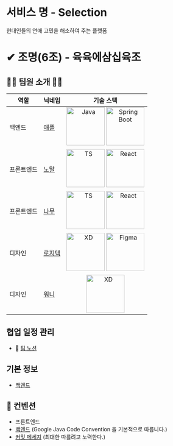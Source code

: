 # 서비스 명 - Selection
현대인들의 연애 고민을 해소하여 주는 플랫폼

# ✔ 조명(6조) - 육육에삼십육조

## 👨‍💼 팀원 소개 👩‍💼

| 역할    	    | 닉네임                                |기술 스택|
|--------------|---------------------------------------|:--------:|
| 백엔드  	    | [애플](https://github.com/WonJongWoon) |<img src="https://i.imgur.com/dT20gUl.png" alt="Java" width="100px"> <img src="https://i.imgur.com/WSy08O8.png" alt="Spring Boot" width="100px"> |
| 프론트엔드 	| [노말](https://github.com/ryujeongsang)|<img src="https://i.imgur.com/C7xsSB3.png" alt="TS" width="100px"> <img src="https://i.imgur.com/HnkFUL2.png" alt="React" width="100px">|
| 프론트엔드 	| [나무](https://github.com/wooooooood)  |<img src="https://i.imgur.com/C7xsSB3.png" alt="TS" width="100px"> <img src="https://i.imgur.com/HnkFUL2.png" alt="React" width="100px">|
| 디자인   	  | [로지텍]()                             |<img src="https://i.imgur.com/hSLnAb7.png" alt="XD" width="100px"> <img src="https://i.imgur.com/crWCka7.png" alt="Figma" width="100px"> |
| 디자인   	  | [워니]()                               |<img src="https://i.imgur.com/hSLnAb7.png" alt="XD" width="100px"> |

## 협업 일정 관리
- 📕 [팀 노션](https://www.notion.so/DND-4-6-ed7064bca9be45b887a39240e27f7c2b)

## 기본 정보
- [백엔드](https://github.com/dnd-side-project/dnd-mentee-4th-6-selection/wiki/%ED%94%84%EB%A1%9C%EC%A0%9D%ED%8A%B8-%EC%95%84%ED%82%A4%ED%85%8D%EC%B3%90)

## 🧨 컨벤션
- 프론트엔드
- [백엔드](https://google.github.io/styleguide/javaguide.html) (Google Java Code Convention 을 기본적으로 따릅니다.)
- [커밋 메세지](https://meetup.toast.com/posts/106) (최대한 따를려고 노력한다.)
